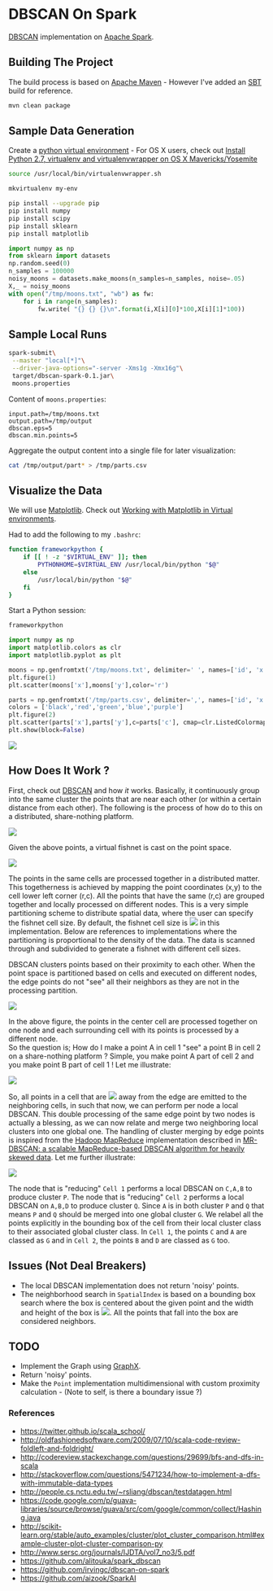 # DBSCAN On Spark

[DBSCAN](https://en.wikipedia.org/wiki/DBSCAN) implementation on [Apache Spark](http://spark.apache.org/).

## Building The Project

The build process is based on [Apache Maven](https://maven.apache.org/) - However I've added an [SBT](http://www.scala-sbt.org/) build for reference. 

```bash
mvn clean package
```

## Sample Data Generation

Create a [python virtual environment](http://docs.python-guide.org/en/latest/dev/virtualenvs/) - For OS X users, check out [Install Python 2.7, virtualenv and virtualenvwrapper on OS X Mavericks/Yosemite](http://www.marinamele.com/2014/05/install-python-virtualenv-virtualenvwrapper-mavericks.html)

```bash
source /usr/local/bin/virtualenvwrapper.sh

mkvirtualenv my-env

pip install --upgrade pip
pip install numpy
pip install scipy
pip install sklearn
pip install matplotlib
```

```python
import numpy as np
from sklearn import datasets
np.random.seed(0)
n_samples = 100000
noisy_moons = datasets.make_moons(n_samples=n_samples, noise=.05)
X,_ = noisy_moons
with open("/tmp/moons.txt", "wb") as fw:
    for i in range(n_samples):
        fw.write( "{} {} {}\n".format(i,X[i][0]*100,X[i][1]*100))        
```

## Sample Local Runs

```bash
spark-submit\
 --master "local[*]"\
 --driver-java-options="-server -Xms1g -Xmx16g"\
 target/dbscan-spark-0.1.jar\
 moons.properties
```

Content of `moons.properties`:

```properties
input.path=/tmp/moons.txt
output.path=/tmp/output
dbscan.eps=5
dbscan.min.points=5
```

Aggregate the output content into a single file for later visualization:

```bash
cat /tmp/output/part* > /tmp/parts.csv
```

## Visualize the Data

We will use [Matplotlib](http://matplotlib.org/). Check out [Working with Matplotlib in Virtual environments](http://matplotlib.org/faq/virtualenv_faq.html).

Had to add the following to my `.bashrc`:

```bash
function frameworkpython {
    if [[ ! -z "$VIRTUAL_ENV" ]]; then
        PYTHONHOME=$VIRTUAL_ENV /usr/local/bin/python "$@"
    else
        /usr/local/bin/python "$@"
    fi
}
```

Start a Python session:

```bash
frameworkpython
```

```python
import numpy as np
import matplotlib.colors as clr
import matplotlib.pyplot as plt

moons = np.genfromtxt('/tmp/moons.txt', delimiter=' ', names=['id', 'x', 'y'])
plt.figure(1)
plt.scatter(moons['x'],moons['y'],color='r')

parts = np.genfromtxt('/tmp/parts.csv', delimiter=',', names=['id', 'x', 'y', 'c'])
colors = ['black','red','green','blue','purple']
plt.figure(2)
plt.scatter(parts['x'],parts['y'],c=parts['c'], cmap=clr.ListedColormap(colors), lw=0)
plt.show(block=False)
```

![](media/figure_2.png)

## How Does It Work ?

First, check out [DBSCAN](https://en.wikipedia.org/wiki/DBSCAN) and how _it_ works. Basically, it continuously group into the same cluster the points that are near each other (or within a certain distance from each other).
The following is the process of how do to this on a distributed, share-nothing platform.

![](media/raw.png)

Given the above points, a virtual fishnet is cast on the point space.

![](media/fishnet.png)

The points in the same cells are processed together in a distributed matter.
This togetherness is achieved by mapping the point coordinates (x,y) to the cell lower left corner (r,c).
All the points that have the same (r,c) are grouped together and locally processed on different nodes.
This is a very simple partitioning scheme to distribute spatial data, where the user can specify the fishnet cell size.
By default, the fishnet cell size is ![](media/10eps.png) in this implementation.
Below are references to implementations where the partitioning is proportional to the density of the data.
The data is scanned through and subdivided to generate a fishnet with different cell sizes.

DBSCAN clusters points based on their proximity to each other.
When the point space is partitioned based on cells and executed on different nodes, the edge points do not "see" all their neighbors as they are not in the processing partition.

![](media/boundary.png)

In the above figure, the points in the center cell are processed together on one node and each surrounding cell with its points is processed by a different node.   
So the question is; How do I make a point A in cell 1 "see" a point B in cell 2 on a share-nothing platform ?
Simple, you make point A part of cell 2 and you make point B part of cell 1 ! Let me illustrate:

![](media/mapred.png)

So, all points in a cell that are ![](media/eps.png) away from the edge are emitted to the neighboring cells, in such that now, we can perform per node a local DBSCAN.
This double processing of the same edge point by two nodes is actually a blessing, as we can now relate and merge two neighboring local clusters into one global one. The handling of cluster merging by edge points is inspired from the [Hadoop MapReduce](https://hadoop.apache.org/docs/current/hadoop-mapreduce-client/hadoop-mapreduce-client-core/MapReduceTutorial.html) implementation described in [MR-DBSCAN: a scalable MapReduce-based DBSCAN algorithm for heavily skewed data](https://www.researchgate.net/profile/Yaobin_He/publication/260523383_MR-DBSCAN_a_scalable_MapReduce-based_DBSCAN_algorithm_for_heavily_skewed_data/links/0046353a1763ee2bdf000000.pdf).
Let me further illustrate:

![](media/merge.png)
  
The node that is "reducing" `Cell 1` performs a local DBSCAN on `C,A,B` to produce cluster `P`.
The node that is "reducing" `Cell 2` performs a local DBSCAN on `A,B,D` to produce cluster `Q`.
Since `A` is in both cluster `P` and `Q` that means `P` and `Q` should be merged into one global cluster `G`.
We relabel all the points explicitly in the bounding box of the cell from their local cluster class to their associated global cluster class.
In `Cell 1`, the points `C` and `A` are classed as `G` and in `Cell 2`, the points `B` and `D` are classed as `G` too.

## Issues (Not Deal Breakers)

* The local DBSCAN implementation does not return 'noisy' points.
* The neighborhood search in `SpatialIndex` is based on a bounding box search where the box is centered about the given point and the width and height of the box is ![](media/2eps.png). All the points that fall into the box are considered neighbors.
 
## TODO

* Implement the Graph using [GraphX](http://spark.apache.org/graphx/).
* Return 'noisy' points.
* Make the `Point` implementation multidimensional with custom proximity calculation - (Note to self, is there a boundary issue ?)

### References

* <https://twitter.github.io/scala_school/>
* <http://oldfashionedsoftware.com/2009/07/10/scala-code-review-foldleft-and-foldright/>
* <http://codereview.stackexchange.com/questions/29699/bfs-and-dfs-in-scala>
* <http://stackoverflow.com/questions/5471234/how-to-implement-a-dfs-with-immutable-data-types>
* <http://people.cs.nctu.edu.tw/~rsliang/dbscan/testdatagen.html>
* <https://code.google.com/p/guava-libraries/source/browse/guava/src/com/google/common/collect/Hashing.java>
* <http://scikit-learn.org/stable/auto_examples/cluster/plot_cluster_comparison.html#example-cluster-plot-cluster-comparison-py>
* <http://www.sersc.org/journals/IJDTA/vol7_no3/5.pdf>
* <https://github.com/alitouka/spark_dbscan>
* <https://github.com/irvingc/dbscan-on-spark>
* <https://github.com/aizook/SparkAI>